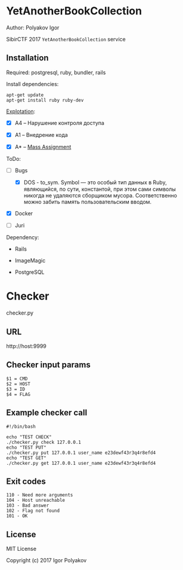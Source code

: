 YetAnotherBookCollection
=======

Author: Polyakov Igor

SibirCTF 2017 `YetAnotherBookCollection` service

Installation
------------

Required: postgresql, ruby, bundler, rails

Install dependencies:
```
apt-get update
apt-get install ruby ruby-dev
```

[Explotation]:

- [x] A4 – Нарушение контроля доступа

- [x] A1 – Внедрение кода

- [x] A* – [Mass Assignment]

ToDo:

- [ ] Bugs
  - [x] DOS - to_sym. Symbol — это особый тип данных в Ruby, являющийся, по сути, константой, при этом сами символы никогда не удаляются сборщиком мусора. Соответственно можно забить память пользовательским вводом.

- [x] Docker

- [ ] Juri

Dependency:

- Rails

- ImageMagic

- PostgreSQL

[Explotation]: https://habrahabr.ru/company/pentestit/blog/326272/
[Mass Assignment]: https://xakep.ru/2013/12/03/ruby-on-rails-safe-problem/#toc06.


Checker
=======

checker.py

URL
---

http://host:9999

Checker input params
--------------------

```
$1 = CMD
$2 = HOST
$3 = ID
$4 = FLAG
```

Example checker call
--------------------

```
#!/bin/bash

echo "TEST CHECK"
./checker.py check 127.0.0.1
echo "TEST PUT"
./checker.py put 127.0.0.1 user_name e23dewf43r3q4r8efd4
echo "TEST GET"
./checker.py get 127.0.0.1 user_name e23dewf43r3q4r8efd4
```

Exit codes
----------
```
110 - Need more arguments
104 - Host unreachable
103 - Bad answer
102 - Flag not found
101 - OK
```

License
-------

MIT License

Copyright (c) 2017 Igor Polyakov
